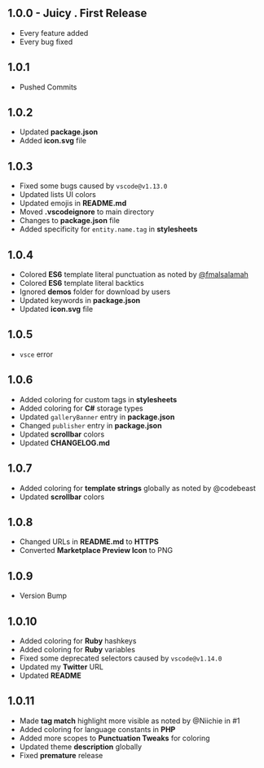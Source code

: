 ## 1.0.0 - Juicy . First Release
* Every feature added
* Every bug fixed

## 1.0.1
* Pushed Commits

## 1.0.2
* Updated **package.json**
* Added **icon.svg** file

## 1.0.3
* Fixed some bugs caused by `vscode@v1.13.0`
* Updated lists UI colors
* Updated emojis in **README.md**
* Moved **.vscodeignore** to main directory
* Changes to **package.json** file
* Added specificity for `entity.name.tag` in **stylesheets**

## 1.0.4
* Colored **ES6** template literal punctuation as noted by [@fmalsalamah](https://twitter.com/fmalsalamah/status/874048282875637760)
* Colored **ES6** template literal backtics
* Ignored **demos** folder for download by users
* Updated keywords in **package.json**
* Updated **icon.svg** file

## 1.0.5
* `vsce` error

## 1.0.6
* Added coloring for custom tags in **stylesheets**
* Added coloring for **C#** storage types
* Updated `galleryBanner` entry in **package.json**
* Changed `publisher` entry in **package.json**
* Updated **scrollbar** colors
* Updated **CHANGELOG.md**

## 1.0.7
* Added coloring for **template strings** globally as noted by @codebeast
* Updated **scrollbar** colors

## 1.0.8
* Changed URLs in **README.md** to **HTTPS**
* Converted **Marketplace Preview Icon** to PNG

## 1.0.9
* Version Bump

## 1.0.10
* Added coloring for **Ruby** hashkeys
* Added coloring for **Ruby** variables
* Fixed some deprecated selectors caused by `vscode@v1.14.0`
* Updated my **Twitter** URL
* Updated **README**

## 1.0.11
* Made **tag match** highlight more visible as noted by @Niichie in #1
* Added coloring for language constants in **PHP**
* Added more scopes to **Punctuation Tweaks** for coloring
* Updated theme **description** globally
* Fixed **premature** release
